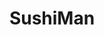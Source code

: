 ---
layout: place
title: SushiMan
permalink: /hawaii/honolulu/sushiman.html
stateAbbr: HI
stateName: Hawaii
cityName: Honolulu
seo:
  type: restaurant
  links: null
place_id: ChIJGyWJjcFtAHwRf8SPe8fuHBY
photos:
  - name: >-
      places/ChIJGyWJjcFtAHwRf8SPe8fuHBY/photos/AeeoHcLrYWFQOP85mJ7ejwMZ79J1DkxcgOVF4ujtgZCnIMwlX-5Osc77i0AaKmyrfMS0teZ88IkUBjuh-PJyjKZ2M1GXXykLeG0gb3-pTxKZgtXW7T2MDdogbuAy-kdEoP6Ja_Ks3dtpY4JweLjsjFgssSXgmI-0T0nyIThOByWD94yZL14A09mbR7_wCMvBNbCQWU3_uoimir6MM5xjQAkX24ikW6rB9VSU_SUCEAUpofIZ8kYRsDu6uwVQeTw0qPpj7olyANJSO3VCGtMPP2Fs83tzbfGD-u3EDJ4PKc4G-Gqg0BOk5Z-eVmp-Eb6c1zCn1eDPcVM3r8BLXnIykxl0c_MVzF3BefSY54-Yr_fcBRJwUJbCIcagtAtTuwpszba4Zi7ftHoVy316rHbxkKbKvDMtLo91bmz7vbGFGbAUqVTGDA9o
    widthPx: 2948
    heightPx: 1848
    authorAttributions:
      - displayName: Mona Wood
        uri: https://maps.google.com/maps/contrib/106231033212081103849
        photoUri: >-
          https://lh3.googleusercontent.com/a-/ALV-UjU_wXPZdSnfWPgLpZ-Y6_rwsAJbk-yiKb0U0dk6AYZ603BaWId3RQ=s100-p-k-no-mo
    flagContentUri: >-
      https://www.google.com/local/imagery/report/?cb_client=maps_api_places.places_api&image_key=!1e10!2sCIHM0ogKEICAgIC1oeu_9QE&hl=en-US
    googleMapsUri: >-
      https://www.google.com/maps/place//data=!3m4!1e2!3m2!1sCIHM0ogKEICAgIC1oeu_9QE!2e10!4m2!3m1!1s0x7c006dc18d89251b:0x161ceec77b8fc47f
  - name: >-
      places/ChIJGyWJjcFtAHwRf8SPe8fuHBY/photos/AeeoHcLFaSNLwfMht4ZIaDrHbtku6qGjLWHpxsLSTnN1GEplzBvkWzqIy8230aECJE_WslZSrxw9DefHhhBQMJ67y4cfOuyaJvKZ5KLkDL60zQIXxNjc686L2qgHOHGKWUpZJ-wybmBNqYYRubwTFRN6OhWa3ODYP9icr4b6TJDoqrARS-pM1u6Q36RG-_hxUWvYBBqdsGlQRjyk-AkINb5PiSgIJ6L4HCeEGPyRU7IWMDxAR4_AS_CdKQ2QcM8u4wTGMzNTBf2fYcI7CVb68eTKAcNFy0ywN--8bYe7vPzJGCEJrYPU3LUlXGPz8quBS4XenVHOw9x3snVWyMNi-yAZwytJTpFN9tcHGa0YLSgz3o39IEazz84OdWdcLiMjfU7spHI54ryLAZPepzTIc1wXc0Crktb57puwgskxnEelomL_Aw
    widthPx: 3000
    heightPx: 4000
    authorAttributions:
      - displayName: John Francis Sapigao
        uri: https://maps.google.com/maps/contrib/105307544017767692574
        photoUri: >-
          https://lh3.googleusercontent.com/a-/ALV-UjWxo2ZHP1t_oHu0BwzzCTqE709HcvGgKtBR5TFyNbiAD-nle5R4QQ=s100-p-k-no-mo
    flagContentUri: >-
      https://www.google.com/local/imagery/report/?cb_client=maps_api_places.places_api&image_key=!1e10!2sCIHM0ogKEICAgIDu0_vcGw&hl=en-US
    googleMapsUri: >-
      https://www.google.com/maps/place//data=!3m4!1e2!3m2!1sCIHM0ogKEICAgIDu0_vcGw!2e10!4m2!3m1!1s0x7c006dc18d89251b:0x161ceec77b8fc47f
  - name: >-
      places/ChIJGyWJjcFtAHwRf8SPe8fuHBY/photos/AeeoHcJBKDX1WYoqeisiubrcqrrludhuISOoGiNTFmzQgbL_czO9u8kvx303fol1UieB_x7Cg-MTsEKK6p_pPbpOds0IUggsyfu7KBUJtAq0_BPYbgcQYG6hA_LD3yII6qaXG7nJZaI_S0-_oYCsMIXYiEpX2zvWLF6mGWHaXK66LfaTMZCppcXYMm1PP2pDSObsc256eGUKnB_rh9_C233g4NcqK61s2pgIhw-m9UkADQZmIuf5mlqAsK32UCfUqxZHikFnLBSiGYcmsUNxYjg1QDpjl-ptW-nyD-zK15Kp1TXHVVQPsI0cXzIvYU8OWXwIfPL-adcQpy2upOcuaZC1zYeEromcCLMgiLFK5bouwmHCGNVvaH6mCE1gZ834erNNsDjGkYSNJyNMPy8cVOmVd3XeagES9E8kBC6gxGyTyv3C-w
    widthPx: 1718
    heightPx: 754
    authorAttributions:
      - displayName: Asuka LaVigne
        uri: https://maps.google.com/maps/contrib/103933995252600332854
        photoUri: >-
          https://lh3.googleusercontent.com/a-/ALV-UjUni3vaCtKy2cl9FNP5terMO32WPt_T2gjBwm5NmGgO0H9a1Pun=s100-p-k-no-mo
    flagContentUri: >-
      https://www.google.com/local/imagery/report/?cb_client=maps_api_places.places_api&image_key=!1e10!2sCIHM0ogKEICAgIC7kvGjfA&hl=en-US
    googleMapsUri: >-
      https://www.google.com/maps/place//data=!3m4!1e2!3m2!1sCIHM0ogKEICAgIC7kvGjfA!2e10!4m2!3m1!1s0x7c006dc18d89251b:0x161ceec77b8fc47f
  - name: >-
      places/ChIJGyWJjcFtAHwRf8SPe8fuHBY/photos/AeeoHcLirg-1RmMVyAcOzBRz9s1_qC4riH0LxXHy51oyprf2nhF8O2A92kfr8P1VHgWzPQyFlOBKZH-sWplGiPftJ7kDe6X5jO3VtdXz59Pq3gcHEuKiMEBlW8vEgztyllNvGwHPUHPXzcJlz1z6YJ3uo11z4JVMcz1LqwaBw0-A_-wmzQiqb3jGS9FrW7ZfC--AYFBjcJGYgGp-OeOIXVn2Gk40cROpXHmBqvxvY04--5sR5_mdvUosOdTW45DJDa9Zs3ngy16880GxOWfgGHNpNj44xk6SS9vKUmCQ0C1H6HSrV0oh1ho0e_miivYHo7RyJOucpNxygIPaDtzC8G0C6tmDaYzESqCk9g0N3tuaXbjIuO4NCzAzoMLnWkLRCbF8qOYb4bmAzKrzmdf5OIBVrzLjicuPiOsINVrUOJwZs2qp9g
    widthPx: 4032
    heightPx: 1908
    authorAttributions:
      - displayName: keoni carroll
        uri: https://maps.google.com/maps/contrib/111328833068317661288
        photoUri: >-
          https://lh3.googleusercontent.com/a-/ALV-UjX-vjHr8YvDzsxpm_7eAnwRyrXYyO8HbNbQqXznnp0RO7muP6y8=s100-p-k-no-mo
    flagContentUri: >-
      https://www.google.com/local/imagery/report/?cb_client=maps_api_places.places_api&image_key=!1e10!2sCIHM0ogKEICAgICy4JTXSQ&hl=en-US
    googleMapsUri: >-
      https://www.google.com/maps/place//data=!3m4!1e2!3m2!1sCIHM0ogKEICAgICy4JTXSQ!2e10!4m2!3m1!1s0x7c006dc18d89251b:0x161ceec77b8fc47f
  - name: >-
      places/ChIJGyWJjcFtAHwRf8SPe8fuHBY/photos/AeeoHcISPHL8x1vg9N_e1aG8WL1Xx6lXVV_zQcM1pzY1UbDukAqXXcDAngkmXzeCweY0Qroyo6omPe5DucdYAEU5he8yHrfGcwh8H-2vlHjOot0GY41lR5zF4cRr4fACNX7_pS2C7Whxa_QH2b3c3qvRxizD73AMXkBs-9fqDk5cShOMKZsyR27MRRVf97F3O-sGJG-YLn73Q7Rc1OfVoZfMx-CE0OppThReMQYfSo3fTGq1Ni5-WEKKtPWN5kM2UVQz5SVfigm98zSk5LlFM4-yunWbwSSSzAVGwCG5yYbSA1pvw8Y-P8wQkSw799HbPh66CpBNAzXUeWfXhog0QS7GEdPNI-EF59DMhvVIOCJ1SBZLKtqPEDAia3GBzlP1BAfyYQ08Ge40T1fB3fsq1jZWJZtzxmMvuxTj-nG3Oab42Wcsmw
    widthPx: 1908
    heightPx: 4032
    authorAttributions:
      - displayName: keoni carroll
        uri: https://maps.google.com/maps/contrib/111328833068317661288
        photoUri: >-
          https://lh3.googleusercontent.com/a-/ALV-UjX-vjHr8YvDzsxpm_7eAnwRyrXYyO8HbNbQqXznnp0RO7muP6y8=s100-p-k-no-mo
    flagContentUri: >-
      https://www.google.com/local/imagery/report/?cb_client=maps_api_places.places_api&image_key=!1e10!2sCIHM0ogKEICAgICy4JTXKQ&hl=en-US
    googleMapsUri: >-
      https://www.google.com/maps/place//data=!3m4!1e2!3m2!1sCIHM0ogKEICAgICy4JTXKQ!2e10!4m2!3m1!1s0x7c006dc18d89251b:0x161ceec77b8fc47f
  - name: >-
      places/ChIJGyWJjcFtAHwRf8SPe8fuHBY/photos/AeeoHcKxcf7jGp2Pfg7qDEbwY0cz1TkD7sQNbyXKHg8Lxk_c_a64j02krqdCTKiAnQGMwBg-0pPTTpB7332HxdwKDKna045sQ_7WeCF_IKwBPgT1EJJmm7CtGnSrDQRRns59O4hO7wF6fHsFhp8rW-GgFBQkxFwfR0BkunnuwDAIjIsd_sBFKOYmpDCQgkolfC-Gzuu18Yo2Mk3UGWmcebN7PuAgCa8YRG2XNIqnCU-R6yH671zuVrHBvaxd9SfG4ik4txofEgq-0cycBrwIgmj4uCGchUx5R5Kj4S0FRK7M-K5iQ5VaRoG2MxFZSPj-VL-BbVb_pdTe4Ck3fGX_JDBOA1PybP0Hrgboyko_MB5ZvbHGQ7Wgjtt2jlGj31b3MOodNzfQWIiDhEK0llmVD2KREyJ7JnwTmyp6d_6KasRpATSeTpFc
    widthPx: 3190
    heightPx: 1868
    authorAttributions:
      - displayName: keoni carroll
        uri: https://maps.google.com/maps/contrib/111328833068317661288
        photoUri: >-
          https://lh3.googleusercontent.com/a-/ALV-UjX-vjHr8YvDzsxpm_7eAnwRyrXYyO8HbNbQqXznnp0RO7muP6y8=s100-p-k-no-mo
    flagContentUri: >-
      https://www.google.com/local/imagery/report/?cb_client=maps_api_places.places_api&image_key=!1e10!2sCIHM0ogKEICAgICy4NS-gAE&hl=en-US
    googleMapsUri: >-
      https://www.google.com/maps/place//data=!3m4!1e2!3m2!1sCIHM0ogKEICAgICy4NS-gAE!2e10!4m2!3m1!1s0x7c006dc18d89251b:0x161ceec77b8fc47f
  - name: >-
      places/ChIJGyWJjcFtAHwRf8SPe8fuHBY/photos/AeeoHcKhLzJ4Nhx743u-CdIyo5j1tgbqjmr6I1wEXf5lpVJ3x2qZXsezzN1zlMvU0Q_tJyShAeYhirYIo9GEuduw49Cdf4d1mu-DN_GCcPnKKqM3riK8y7NLKre_xYT75HfYbj2RAE-LIPC6XwbS5QroHB_6NwJ9eONhi6jU5lcB-ZBbZkeZLgbixNhtGPu5vwrzTtQ64BGl-hOK-4MP-tDFS2h_OvWFQMOkGem7vOT6pIrRzqhDtd_mTeotYTlU8W7dMXFPcmhc_IHDcyph-zTu_pDU3ULg5mohkGdmsm90JYffqN96ybRea6I-Cbh6ef20W_6dU_JJ6imJyhP7OPgu5fPyxPpYTeQmW0tViuZsjzTTsBXlQTViSs-CblqnrKAHt6uxVG_M8QfBAEuTsIM-vfWgEB9ch1hReSeQpXeXnBaJFnDj
    widthPx: 2048
    heightPx: 1365
    authorAttributions:
      - displayName: Tomasz Wąs
        uri: https://maps.google.com/maps/contrib/110256321222815494412
        photoUri: >-
          https://lh3.googleusercontent.com/a/ACg8ocIm61xrdWmZdvn88IFjdowomjx9nZe04vhn5SU09NRumPbqLQ=s100-p-k-no-mo
    flagContentUri: >-
      https://www.google.com/local/imagery/report/?cb_client=maps_api_places.places_api&image_key=!1e10!2sCIHM0ogKEICAgICEtP7g7QE&hl=en-US
    googleMapsUri: >-
      https://www.google.com/maps/place//data=!3m4!1e2!3m2!1sCIHM0ogKEICAgICEtP7g7QE!2e10!4m2!3m1!1s0x7c006dc18d89251b:0x161ceec77b8fc47f
  - name: >-
      places/ChIJGyWJjcFtAHwRf8SPe8fuHBY/photos/AeeoHcIPz2bt5XBEjwXMTZPlm2nWhtZLt_Pdk-RdVmWNkw_NMgT3m9ruD2qPjwgNQocKB584hjWG9vXnp29a8fS1OSBSC0x5zIIutJsBS5_x0jVvxKEGSb_-uwyJL3cUxmwF4njD7UZEvu2K1o1k535q5Q6WGhIqwcfHTQoBDfevK4577x5gJWpszeF5mcy00nfA8pSsxWNPGcgnYHGUbARyCCXTVCU9oImMXEmWlMSYaXQ-TBQJMHmRjEYnvrxwpsuFBHITG2SC7LQMaxUqZ13ZND5ArvmAGx_RFLvr2h7Y3g8_3gSGeHcmXKchuBaKXt5vGSE9V6PhMXBATWdHeCbHpdDtyazUhdOF2qpwR237-SQGcs0ax_sxzunfeJUlzIZWJ-onBb0id1CgHV0eNncsWau8F8JkLVPRNup7RnEUB-jzXD4
    widthPx: 4000
    heightPx: 3000
    authorAttributions:
      - displayName: John Francis Sapigao
        uri: https://maps.google.com/maps/contrib/105307544017767692574
        photoUri: >-
          https://lh3.googleusercontent.com/a-/ALV-UjWxo2ZHP1t_oHu0BwzzCTqE709HcvGgKtBR5TFyNbiAD-nle5R4QQ=s100-p-k-no-mo
    flagContentUri: >-
      https://www.google.com/local/imagery/report/?cb_client=maps_api_places.places_api&image_key=!1e10!2sCIHM0ogKEICAgIDu0_uc1QE&hl=en-US
    googleMapsUri: >-
      https://www.google.com/maps/place//data=!3m4!1e2!3m2!1sCIHM0ogKEICAgIDu0_uc1QE!2e10!4m2!3m1!1s0x7c006dc18d89251b:0x161ceec77b8fc47f
  - name: >-
      places/ChIJGyWJjcFtAHwRf8SPe8fuHBY/photos/AeeoHcJZUfPN4H1ai8lsYkgc_mJt24bgvDpAM_rvBNg6PMXwrnEJ3aYQwamDsHjqDGnI5IshX1E2HTBGPZ27iR0p8bLJD06kO4qqFpXoSA13_iTLxEUNOj3G8Z_CTxo9cYwBVp-3nkqFW2LpWhBnrRKBeUWN6SvTjaHL3Ugi_T5ZBgJXCG8ZRyqndcbNpgii6N4katDcArY-9mrUSfD6P1H7GrWIoaEOIbl3T9v3qoj2iz0beQcBnQI4buFzD_sUvT964NxwKvlcGbKTMF6CWrLXgN6-F77rItyx-O_mLi2os_Q5LP4ah9tNxK-U0OnfCOg_b5VkqwICwIi53jt9XuSv-z4t5Iiaoth1p7M_bH2h1kQ4KYDc8AX_ZC9k07WlJYjARC63b702Z0RGLD-iJ6iX3wd8VWq9Y2QLodo__D0eFqUOalFJ
    widthPx: 4000
    heightPx: 3000
    authorAttributions:
      - displayName: John Francis Sapigao
        uri: https://maps.google.com/maps/contrib/105307544017767692574
        photoUri: >-
          https://lh3.googleusercontent.com/a-/ALV-UjWxo2ZHP1t_oHu0BwzzCTqE709HcvGgKtBR5TFyNbiAD-nle5R4QQ=s100-p-k-no-mo
    flagContentUri: >-
      https://www.google.com/local/imagery/report/?cb_client=maps_api_places.places_api&image_key=!1e10!2sCIHM0ogKEICAgIDu0_uSnAE&hl=en-US
    googleMapsUri: >-
      https://www.google.com/maps/place//data=!3m4!1e2!3m2!1sCIHM0ogKEICAgIDu0_uSnAE!2e10!4m2!3m1!1s0x7c006dc18d89251b:0x161ceec77b8fc47f
  - name: >-
      places/ChIJGyWJjcFtAHwRf8SPe8fuHBY/photos/AeeoHcKQpLDz8asShS75E8q0ndkXb60hPPW_akO_HfCeTI8paFfrc09BxD-cp4RqL-UwRhJ9scwD-02K5wVy5JCkBEnR1j-lL98gvqPU0X2ct6k9NjyRZI_Vf5P08MkGz7vFomklNVKER1aH7V6g69H_6G7vJRbOh25sC_u1cuh9BMr0zD-VRXkp6rqyYOaasadHtkJ608AJNQN1qFnnGz9p4qyvZwVO3Omy7BrejcsG1GJTZSNfj_4uDkG2winf27M4B4o5lsNdNcyV1f67UbSPAI-XORMwnoYgbq-JMtA5AiNr9lmwzXgcA1m7V0-8W_HkO82mHgcLdiu0amuAWY2E1d7ER4Rk0U1PzRBxfh3Y-vIw8O2Rg8blJsV_RRVD7qiyzhbRwgxaGtGXhfT2iT-4Gbv6WKezOy28raTtiX9koSiz2rI
    widthPx: 1908
    heightPx: 4032
    authorAttributions:
      - displayName: keoni carroll
        uri: https://maps.google.com/maps/contrib/111328833068317661288
        photoUri: >-
          https://lh3.googleusercontent.com/a-/ALV-UjX-vjHr8YvDzsxpm_7eAnwRyrXYyO8HbNbQqXznnp0RO7muP6y8=s100-p-k-no-mo
    flagContentUri: >-
      https://www.google.com/local/imagery/report/?cb_client=maps_api_places.places_api&image_key=!1e10!2sCIHM0ogKEICAgICy4JTXiQE&hl=en-US
    googleMapsUri: >-
      https://www.google.com/maps/place//data=!3m4!1e2!3m2!1sCIHM0ogKEICAgICy4JTXiQE!2e10!4m2!3m1!1s0x7c006dc18d89251b:0x161ceec77b8fc47f
address: 1249 Wilder Ave, Honolulu, HI 96822, USA
street: 1249 Wilder Ave
city: Honolulu
state: HI
zip: '96822'
country: USA
neighborhood: Makiki/Lower/ Punchbowl/Tantalus
latitude: '21.305742'
longitude: '-157.838644'
accessibility_options:
  wheelchairAccessibleParking: true
  wheelchairAccessibleEntrance: true
business_status: OPERATIONAL
name: SushiMan
google_maps_links:
  directionsUri: >-
    https://www.google.com/maps/dir//''/data=!4m7!4m6!1m1!4e2!1m2!1m1!1s0x7c006dc18d89251b:0x161ceec77b8fc47f!3e0
  placeUri: https://maps.google.com/?cid=1593410908721235071
  writeAReviewUri: >-
    https://www.google.com/maps/place//data=!4m3!3m2!1s0x7c006dc18d89251b:0x161ceec77b8fc47f!12e1
  reviewsUri: >-
    https://www.google.com/maps/place//data=!4m4!3m3!1s0x7c006dc18d89251b:0x161ceec77b8fc47f!9m1!1b1
  photosUri: >-
    https://www.google.com/maps/place//data=!4m3!3m2!1s0x7c006dc18d89251b:0x161ceec77b8fc47f!10e5
primary_type: Sushi Restaurant
opening_hours:
  regular: null
  current: null
secondary_opening_hours:
  regular:
    weekdayDescriptions: null
    type: null
  current:
    weekdayDescriptions: null
    type: null
phone: null
price_level: null
price_range: null
rating: null
rating_count: 0
website: null
description: >-
  Discover SushiMan in Honolulu, HI$$$SushiMan in Honolulu, HI, stands out as a
  laid-back eatery specializing in fresh sushi options that capture the essence
  of Japanese-inspired cuisine. This unpretentious spot features a simple,
  welcoming vibe perfect for those seeking everyday dining with authentic
  flavors, including hearty bento boxes and creative maki rolls. Visitors can
  enjoy classic dishes like poke, making it a go-to choice for anyone exploring
  local sushi restaurants in the area. The focus on quality ingredients and
  straightforward presentation adds to its charm, ideal for casual meals or
  quick bites. With its accessible entrance and parking, it's an easy pick for
  those looking for reliable sushi experiences nearby.
generative_summary: >-
  Discover SushiMan in Honolulu, HI$$$SushiMan in Honolulu, HI, stands out as a
  laid-back eatery specializing in fresh sushi options that capture the essence
  of Japanese-inspired cuisine. This unpretentious spot features a simple,
  welcoming vibe perfect for those seeking everyday dining with authentic
  flavors, including hearty bento boxes and creative maki rolls. Visitors can
  enjoy classic dishes like poke, making it a go-to choice for anyone exploring
  local sushi restaurants in the area. The focus on quality ingredients and
  straightforward presentation adds to its charm, ideal for casual meals or
  quick bites. With its accessible entrance and parking, it's an easy pick for
  those looking for reliable sushi experiences nearby.
generative_disclosure: Summarized by AI using the Grok-3-Mini model.
reviews: null
review_summary: >-
  What Visitors Are Saying$$$Feedback from folks who've tried SushiMan
  highlights the appeal of its straightforward sushi menu, with many
  appreciating the fresh tastes and value in a relaxed setting. People often
  note the satisfying portions and variety of options, making it a solid spot
  for anyone craving Japanese-style eats without the fuss. While specific
  comments vary, there's a general buzz about the welcoming atmosphere and how
  it fits the bill for casual diners searching for top-rated sushi in the
  neighborhood. Overall, it comes across as a dependable choice for everyday
  meals, earning nods for its no-frills approach that keeps things enjoyable and
  accessible. Though details are limited, the positive undertones suggest it's
  worth a visit for those hunting for great sushi close to home.
review_disclosure: Summarized by AI using the Grok-3-Mini model.
parking_options: null
payment_options: null
allow_dogs: null
curbside_pickup: null
delivery: null
dine_in: null
good_for_children: null
good_for_groups: null
good_for_sports: null
live_music: null
menu_for_children: null
outdoor_seating: null
reservable: null
restroom: null
serves_beer: null
serves_breakfast: null
serves_brunch: null
serves_cocktails: null
serves_coffee: null
serves_dinner: null
serves_dessert: null
serves_lunch: null
serves_vegetarian_food: null
serves_wine: null
takeout: null
update_category: pro
places_description: null

---